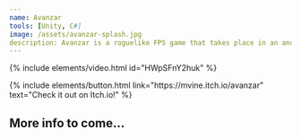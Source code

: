 ```yaml
---
name: Avanzar
tools: [Unity, C#]
image: /assets/avanzar-splash.jpg
description: Avanzar is a roguelike FPS game that takes place in an ancient Mesoamerican temple. Fight through a number of unique enemies and bosses while finding game-changing weapon modifications and character upgrades.
---
```


{% include elements/video.html id="HWpSFnY2huk" %}

<p class="text-center"> 
    {% include elements/button.html link="https://mvine.itch.io/avanzar" text="Check it out on Itch.io!" %}
</p>

## More info to come...